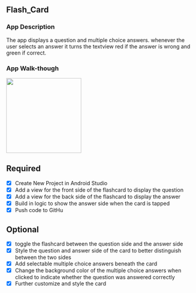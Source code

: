 ## Flash_Card

### App Description
The app displays a question and multiple choice answers. whenever the user selects an answer it turns the textview red if the answer is wrong and green if correct. 

### App Walk-though

<img src="![demo_flash_card](https://user-images.githubusercontent.com/43284930/47608093-9597d680-d9ee-11e8-9966-11e4fd4c1055.gif)" width=200><br>

## Required
- [x] Create New Project in Android Studio
- [x] Add a view for the front side of the flashcard to display the question
- [x] Add a view for the back side of the flashcard to display the answer
- [x] Build in logic to show the answer side when the card is tapped
- [x] Push code to GitHu
## Optional
- [x] toggle the flashcard between the question side and the answer side
- [x] Style the question and answer side of the card to better distinguish between the two sides
- [x] Add selectable multiple choice answers beneath the card
- [x] Change the background color of the multiple choice answers when clicked to indicate whether the question was answered correctly
- [x] Further customize and style the card
